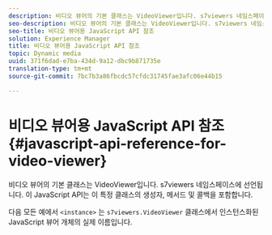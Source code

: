 ```yaml
---
description: 비디오 뷰어의 기본 클래스는 VideoViewer입니다. s7viewers 네임스페이스에 선언됩니다. 이 JavaScript API는 이 특정 클래스의 생성자, 메서드 및 콜백을 포함합니다.
seo-description: 비디오 뷰어의 기본 클래스는 VideoViewer입니다. s7viewers 네임스페이스에 선언됩니다. 이 JavaScript API는 이 특정 클래스의 생성자, 메서드 및 콜백을 포함합니다.
seo-title: 비디오 뷰어용 JavaScript API 참조
solution: Experience Manager
title: 비디오 뷰어용 JavaScript API 참조
topic: Dynamic media
uuid: 371f6dad-e7ba-434d-9a12-dbc9b871735e
translation-type: tm+mt
source-git-commit: 7bc7b3a86fbcdc57cfdc31745fae3afc06e44b15

---
```



# 비디오 뷰어용 JavaScript API 참조{#javascript-api-reference-for-video-viewer}

비디오 뷰어의 기본 클래스는 VideoViewer입니다. s7viewers 네임스페이스에 선언됩니다. 이 JavaScript API는 이 특정 클래스의 생성자, 메서드 및 콜백을 포함합니다.

다음 모든 예에서 `<instance>` 는 `s7viewers.VideoViewer` 클래스에서 인스턴스화된 JavaScript 뷰어 개체의 실제 이름입니다.
